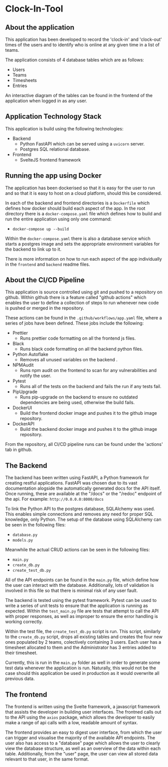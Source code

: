 # Clock-In-Tool

## About the application

This application has been developed to record the 'clock-in' and 'clock-out' times of the users and to identify who is online at any given time in a list of teams.

The application consists of 4 database tables which are as follows:

- Users
- Teams
- Timesheets
- Entries

An interactive diagram of the tables can be found in the frontend of the application when logged in as any user.

## Application Technology Stack

This application is build using the following technologies:
- Backend
  - Python FastAPI which can be served using a `uvicorn` server.
  - Postgres SQL relational database.
- Frontend
  - SvelteJS frontend framework 

## Running the app using Docker

The application has been dockerised so that it is easy for the user to run and so that it is easy to host on a cloud platform, should this be considered.

In each of the backend and frontend directories is a `Dockerfile` which defines how docker should build each aspect of the app. In the root directory there is a `docker-compose.yaml` file which defines how to build and run the entire application using only one command:

- `docker-compose up --build`

Within the `docker-compose.yaml` there is also a database service which starts a postgres image and sets the appropriate environment variables for the backend to link up to it.

There is more information on how to run each aspect of the app individually in the `frontend` and `backend` readme files.

## About the CI/CD Pipeline

This application is source controlled using git and pushed to a repository on github. Within github there is a feature called "github actions" which enables the user to define a collection of steps to run whenever new code is pushed or merged in the repository.

These actions can be found in the `.github/workflows/app.yaml` file, where a series of jobs have been defined. These jobs include the following:

- Prettier
  - Runs prettier code formatting on all the frontend js files.
- Black
  - Runs black code formatting on all the backend python files.
- Python Autoflake
  - Removes all unused variables on the backend .
- NPMAudit
  - Runs npm audit on the frontend to scan for any vulnerabilities and notify the user.
- Pytest
  - Runs all of the tests on the backend and fails the run if any tests fail.
- PipUpgrade
  - Runs pip-upgrade on the backend to ensure no outdated dependencies are being used, otherwise the build fails.
- DockerUI
  - Build the frontend docker image and pushes it to the github image repository.
- DockerAPI
  - Build the backend docker image and pushes it to the github image repository.

From the repository, all CI/CD pipeline runs can be found under the 'actions' tab in github.

## The Backend

The backend has been written using FastAPI, a Python framework for creating restful applications. FastAPI was chosen due to its vast documentation alogside the automatically generated docs for the API itself. Once running, these are available at the "/docs" or the "/redoc" endpoint of the api. For example:
`http://0.0.0.0:8000/docs`

To link the Python API to the postgres database, SQLAlchemy was used. This enables simple connections and removes any need for proper SQL knowledge, only Python. The setup of the database using SQLAlchemy can be seen in the following files:

- `database.py`
- `models.py`

Meanwhile the actual CRUD actions can be seen in the following files:

- `main.py`
- `create_db.py`
- `create_test_db.py`

All of the API endpoints can be found in the `main.py` file, which define how the user can interact with the database. Additionally, lots of validation is involved in this file so that there is minimal risk of any user fault.

The backend is tested using the pytest framework. Pytest can be used to write a series of unit tests to ensure that the application is running as expected. Within the `test_main.py` file are tests that attempt to call the API with proper responses, as well as improper to ensure the error handling is working correctly.

Within the test file, the `create_test_db.py` script is run. This script, similarly to the `create_db.py` script, drops all existing tables and creates the four new ones populated by 2 teams, colectively containing 3 users. Each user has a timesheet allocated to them and the Administrator has 3 entries added to their timesheet.

Currently, this is run in the `main.py` folder as well in order to generate some test data whenever the application is run. Naturally, this would not be the case should this application be used in production as it would overwrite all previous data.

## The frontend

The frontend is written using the Svelte framework, a javascript framework that assists the developer in building user interfaces. The frontned calls out to the API using the `axios` package, which allows the developer to easily make a range of api calls with a low, readable amount of syntax.

The frontend provides an easy to digest user interface, from which the user can trigger and visualise the majority of the available API endpoints. The user also has access to a "database" page which allows the user to clearly view the database structure, as well as an overview of the data within each table. Additionally, from the "user" page, the user can view all stored data relevant to that user, in the same format.